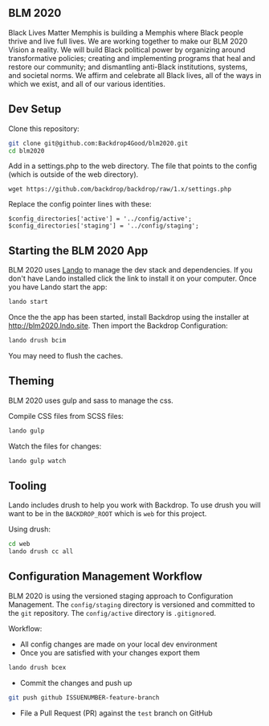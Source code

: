 BLM 2020
--------
Black Lives Matter Memphis is building a Memphis where Black people thrive and live full lives. We are
working together to make our BLM 2020 Vision a reality. We will build Black
political power by organizing around transformative policies; creating and
implementing programs that heal and restore our community; and dismantling
anti-Black institutions, systems, and societal norms. We affirm and celebrate
all Black lives, all of the ways in which we exist, and all of our various
identities.

Dev Setup
---------

Clone this repository:

```bash
git clone git@github.com:Backdrop4Good/blm2020.git
cd blm2020
```
Add in a settings.php to the web directory. The file that points to the config (which is outside of the web directory).

```
wget https://github.com/backdrop/backdrop/raw/1.x/settings.php
```

Replace the config pointer lines with these:

```
$config_directories['active'] = '../config/active';
$config_directories['staging'] = '../config/staging';
```

Starting the BLM 2020 App
-------------------------

BLM 2020 uses [Lando](https://docs.devwithlando.io) to manage the dev stack and dependencies. If you don't have Lando installed click the link to install it on your computer. Once you have Lando start the app:

```bash
lando start
```

Once the the app has been started, install Backdrop using the installer at http://blm2020.lndo.site. Then import the Backdrop Configuration:

```bash
lando drush bcim
```

You may need to flush the caches.

Theming
-------

BLM 2020 uses gulp and sass to manage the css.

Compile CSS files from SCSS files:

```bash
lando gulp
```

Watch the files for changes:

```bash
lando gulp watch
```

Tooling
-------

Lando includes drush to help you work with Backdrop. To use drush you will want to be in the `BACKDROP_ROOT` which is `web` for this project.

Using drush:

```bash
cd web
lando drush cc all
```

Configuration Management Workflow
---------------------------------

BLM 2020 is using the versioned staging approach to Configuration Management. The `config/staging` directory is versioned and committed to the `git` repository. The `config/active` directory is `.gitignore`d.

Workflow:
* All config changes are made on your local dev environment
* Once you are satisfied with your changes export them

```bash
lando drush bcex
```

* Commit the changes and push up

```bash
git push github ISSUENUMBER-feature-branch
```

* File a Pull Request (PR) against the `test` branch on GitHub
